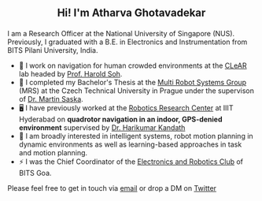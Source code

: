 <h2>
<p align = "center">
Hi! I'm Atharva Ghotavadekar
</p>
</h2>

I am a Research Officer at the National University of Singapore (NUS). Previously, I graduated with a B.E. in Electronics and Instrumentation from BITS Pilani University, India.
- 🤖 I work on navigation for human crowded environments at the [CLeAR](https://clear-nus.github.io/) lab headed by [Prof. Harold Soh](https://scholar.google.com.sg/citations?user=lkgd1BsAAAAJ&hl=en).
- 📖 I completed my Bachelor's Thesis at the [Multi Robot Systems Group](https://mrs.felk.cvut.cz/) (MRS) at the Czech Technical University in Prague under the supervison of [Dr. Martin Saska](https://scholar.google.cz/citations?user=5PBYoTsAAAAJ&hl=en).
- 🖥️ I have previously worked at the [Robotics Research Center](https://robotics.iiit.ac.in/) at IIIT Hyderabad on **quadrotor navigation in an indoor, GPS-denied environment** supervised by [Dr. Harikumar Kandath](https://scholar.google.co.in/citations?user=5i1t_QgAAAAJ&hl=en)<br>
- 🦾 I am broadly interested in intelligent systems, robot motion planning in dynamic environments as well as learning-based approaches in task and motion planning.<br>
- ⚡ I was the Chief Coordinator of the [Electronics and Robotics Club](https://erc-bpgc.github.io/) of BITS Goa.

Please feel free to get in touch via [email](mailto:atharvagh1@gmail.com) or drop a DM on [Twitter](https://twitter.com/atharva_g05)
<!--
**Atharva-05/Atharva-05** is a ✨ _special_ ✨ repository because its `README.md` (this file) appears on your GitHub profile.

Here are some ideas to get you started:

- 🔭 I’m currently working on ...
- 🌱 I’m currently learning ...
- 👯 I’m looking to collaborate on ...
- 🤔 I’m looking for help with ...
- 💬 Ask me about ...
- 📫 How to reach me: ...
- 😄 Pronouns: ...
- ⚡ Fun fact: ...
-->
